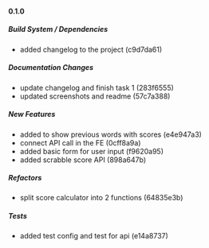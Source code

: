 #### 0.1.0

##### Build System / Dependencies

- added changelog to the project (c9d7da61)

##### Documentation Changes

- update changelog and finish task 1 (283f6555)
- updated screenshots and readme (57c7a388)

##### New Features

- added to show previous words with scores (e4e947a3)
- connect API call in the FE (0cff8a9a)
- added basic form for user input (f9620a95)
- added scrabble score API (898a647b)

##### Refactors

- split score calculator into 2 functions (64835e3b)

##### Tests

- added test config and test for api (e14a8737)
